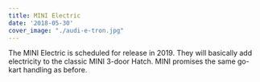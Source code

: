 ```yaml
---
title: MINI Electric
date: '2018-05-30'
cover_image: "./audi-e-tron.jpg"
---
```

The MINI Electric is scheduled for release in 2019. They will basically add electricity to the classic MINI 3-door Hatch. MINI promises the same go-kart handling as before. 

<!-- end -->
